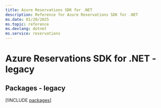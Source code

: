 ```yaml
---
title: Azure Reservations SDK for .NET
description: Reference for Azure Reservations SDK for .NET
ms.date: 01/20/2025
ms.topic: reference
ms.devlang: dotnet
ms.service: reservations
---
```

# Azure Reservations SDK for .NET - legacy
## Packages - legacy
[!INCLUDE [packages](reservations-index.md)]